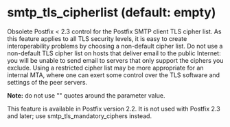 # smtp_tls_cipherlist (default: empty)
 Obsolete Postfix < 2.3 control for the Postfix SMTP client TLS
cipher list. As this feature applies to all TLS security levels, it is easy
to create interoperability problems by choosing a non-default cipher
list. Do not use a non-default TLS cipher list on hosts that deliver email
to the public Internet: you will be unable to send email to servers that
only support the ciphers you exclude. Using a restricted cipher list
may be more appropriate for an internal MTA, where one can exert some
control over the TLS software and settings of the peer servers. 


 **Note:** do not use "" quotes around the parameter value. 


 This feature is available in Postfix version 2.2. It is not used with
Postfix 2.3 and later; use smtp\_tls\_mandatory\_ciphers instead. 



